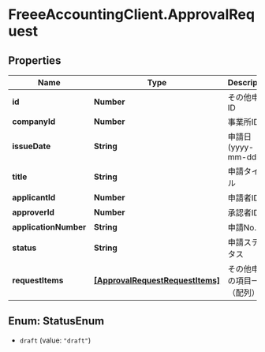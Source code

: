 # FreeeAccountingClient.ApprovalRequest

## Properties
Name | Type | Description | Notes
------------ | ------------- | ------------- | -------------
**id** | **Number** | その他申請ID | 
**companyId** | **Number** | 事業所ID | 
**issueDate** | **String** | 申請日 (yyyy-mm-dd) | 
**title** | **String** | 申請タイトル | 
**applicantId** | **Number** | 申請者ID | 
**approverId** | **Number** | 承認者ID | 
**applicationNumber** | **String** | 申請No. | 
**status** | **String** | 申請ステータス | 
**requestItems** | [**[ApprovalRequestRequestItems]**](ApprovalRequestRequestItems.md) | その他申請の項目一覧（配列） | 


<a name="StatusEnum"></a>
## Enum: StatusEnum


* `draft` (value: `"draft"`)




